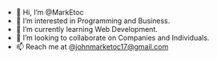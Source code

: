 - 👋 Hi, I’m @MarkEtoc
- 👀 I’m interested in Programming and Business.
- 🌱 I’m currently learning Web Development.
- 💞️ I’m looking to collaborate on Companies and Individuals.
- 📫 Reach me at @johnmarketoc17@gmail.com

<!---
MarkEtoc/MarkEtoc is a ✨ special ✨ repository because its `README.md` (this file) appears on your GitHub profile.
You can click the Preview link to take a look at your changes.
--->
